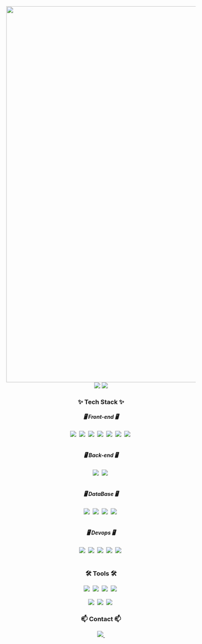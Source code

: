 <div align="center">
<img width="1000px" src="https://github.com/user-attachments/assets/0ac3ea7f-1877-4494-b7f7-dae261bce663" />
<img src="https://github-readme-stats.vercel.app/api?username=404him&show_icons=true&theme=dark" />
<img src="https://github-readme-stats.vercel.app/api/top-langs/?username=404him" />
</div>

<h3 align="center">✨ Tech Stack ✨</h3>
<h5 align="center">🖥️ Front-end 🖥️</h5>
<div align="center">
 <img src="https://img.shields.io/badge/html5-E34F26.svg?style=for-the-badge&logo=html5&logoColor=white" />&nbsp
 <img src="https://img.shields.io/badge/javascript-F7DF1E.svg?style=for-the-badge&logo=javascript&logoColor=20232a" />&nbsp
 <img src="https://img.shields.io/badge/css3-1572B6.svg?style=for-the-badge&logo=css3&logoColor=white" />&nbsp
 <img src="https://img.shields.io/badge/Bootstrap-7952B3?style=for-the-badge&logo=Bootstrap&logoColor=white" />&nbsp
  <img src="https://img.shields.io/badge/React-61DAFB?style=for-the-badge&logo=React&logoColor=white" />&nbsp
  <img src="https://img.shields.io/badge/Json-000000?style=for-the-badge&logo=Json&logoColor=white" />&nbsp
  <img src="https://img.shields.io/badge/jQuery-0769AD?style=for-the-badge&logo=jQuery&logoColor=white" />&nbsp
</div>

<br>

<h5 align="center">🖥️ Back-end 🖥️</h5>
<div align="center">
 <img src="https://img.shields.io/badge/Spring-6DB33F.svg?style=for-the-badge&logo=Spring&logoColor=white" />&nbsp
 <img src="https://img.shields.io/badge/SpringBoot-6DB33F.svg?style=for-the-badge&logo=SpringBoot&logoColor=white" />&nbsp
</div>
 
<br>

<h5 align="center">🖥️ DataBase 🖥️</h5>
<div align="center">
 <img src="https://img.shields.io/badge/Oracle-F80000.svg?style=for-the-badge&logo=Oracle&logoColor=white" />&nbsp
 <img src="https://img.shields.io/badge/Gradle-02303A.svg?style=for-the-badge&logo=Gradle&logoColor=white" />&nbsp
  <img src="https://img.shields.io/badge/MySQL-4479A1.svg?style=for-the-badge&logo=MySQL&logoColor=white" />&nbsp
  <img src="https://img.shields.io/badge/DBeaver-382923.svg?style=for-the-badge&logo=DBeaver&logoColor=white" />&nbsp
</div>

<br>

<h5 align="center">🖥️ Devops 🖥️</h4>
<div align="center">
 <img src="https://img.shields.io/badge/Amazon Web Service-232F3E.svg?style=for-the-badge&logo=Amazon Web Service&logoColor=white" />&nbsp
  <img src="https://img.shields.io/badge/Amazon S3-569A31.svg?style=for-the-badge&logo=Amazon S3&logoColor=white" />&nbsp
 <img src="https://img.shields.io/badge/Amazon EC2-FF9900.svg?style=for-the-badge&logo=Amazon EC2&logoColor=white" />&nbsp
  <img src="https://img.shields.io/badge/Linux Ubuntu-E95420.svg?style=for-the-badge&logo=Linux Ubuntu&logoColor=white" />&nbsp
   <img src="https://img.shields.io/badge/Docker-2496ED.svg?style=for-the-badge&logo=Docker&logoColor=white" />&nbsp
</div>


<br>

<h3 align="center">🛠 Tools 🛠</h3>
<div align="center">
  <img src="https://img.shields.io/badge/git-F05033.svg?style=for-the-badge&logo=git&logoColor=white" />&nbsp
  <img src="https://img.shields.io/badge/github-181717.svg?style=for-the-badge&logo=github&logoColor=white" />&nbsp
  <img src="https://img.shields.io/badge/miricanvas-03C75A.svg?style=for-the-badge&logo=canvas&logoColor=white" />&nbsp
  <img src="https://img.shields.io/badge/figma-F24E1E.svg?style=for-the-badge&logo=figma&logoColor=white" />&nbsp
</div>

<br>

<div align="center">
  <img src="https://img.shields.io/badge/IntelliJ-000000.svg?style=for-the-badge&logo=Intellij&logoColor=22ABF3" />&nbsp
<img src="https://img.shields.io/badge/VSCode-2C2C32.svg?style=for-the-badge&logo=VSCode&logoColor=22ABF3" />&nbsp
 <img src="https://img.shields.io/badge/Eclipse IDE-2C2255.svg?style=for-the-badge&logo=Eclipse IDE&logoColor=22ABF3" />&nbsp
</div>

<h3 align="center">📫 Contact 📫</h3>
<div align="center">
<a href="mailto:saehim26@naver.com">
    <img
      src="https://img.shields.io/badge/saehim26@naver.com-03C75A?style=for-the-badge&logo=naver&logoColor=white"/>&nbsp
  </a>
</div>
